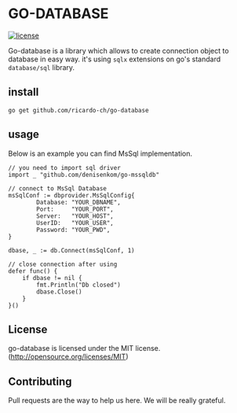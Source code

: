 # GO-DATABASE

[![license](http://img.shields.io/badge/license-MIT-red.svg?style=flat)](https://github.com/ricardo-ch/go-database/blob/master/LICENSE)

Go-database is a library which allows to create connection object to database in easy way. it's using `sqlx` extensions on go's standard `database/sql` library.  

## install
```
go get github.com/ricardo-ch/go-database
```

## usage
Below is an example you can find MsSql implementation.

```golang
// you need to import sql driver
import _ "github.com/denisenkom/go-mssqldb"
 
// connect to MsSql Database
msSqlConf := dbprovider.MsSqlConfig{
		Database: "YOUR_DBNAME",
		Port:     "YOUR_PORT",
		Server:   "YOUR_HOST",
		UserID:   "YOUR_USER",
		Password: "YOUR_PWD",
}

dbase, _ := db.Connect(msSqlConf, 1)

// close connection after using
defer func() {
	if dbase != nil {
		fmt.Println("Db closed")
		dbase.Close()
	}
}()
```

## License
go-database is licensed under the MIT license. (http://opensource.org/licenses/MIT)

## Contributing
Pull requests are the way to help us here. We will be really grateful.